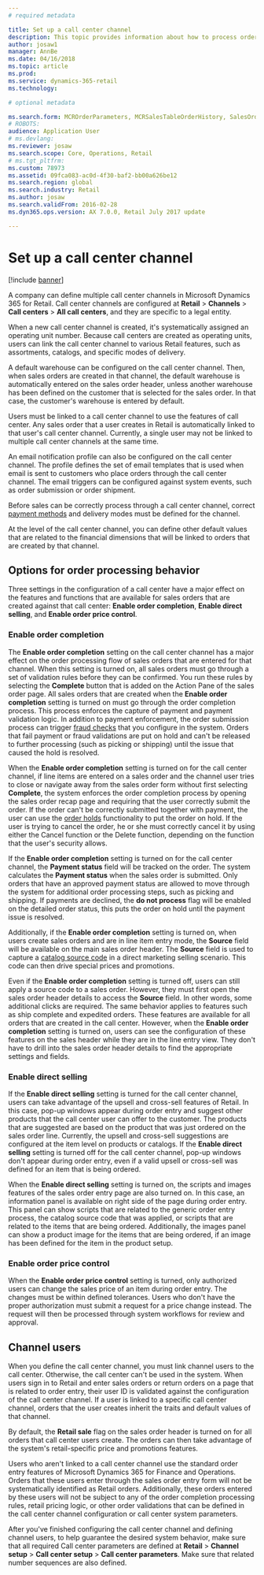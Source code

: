 ```yaml
---
# required metadata

title: Set up a call center channel
description: This topic provides information about how to process orders for call centers by using Microsoft Dynamics 365 for Retail.
author: josaw1
manager: AnnBe
ms.date: 04/16/2018
ms.topic: article
ms.prod: 
ms.service: dynamics-365-retail
ms.technology: 

# optional metadata

ms.search.form: MCROrderParameters, MCRSalesTableOrderHistory, SalesOrderProcessingWorkspace
# ROBOTS: 
audience: Application User
# ms.devlang: 
ms.reviewer: josaw
ms.search.scope: Core, Operations, Retail
# ms.tgt_pltfrm: 
ms.custom: 78973
ms.assetid: 09fca083-ac0d-4f30-baf2-bb00a626be12
ms.search.region: global
ms.search.industry: Retail
ms.author: josaw
ms.search.validFrom: 2016-02-28
ms.dyn365.ops.version: AX 7.0.0, Retail July 2017 update

---
```


# Set up a call center channel

[!include [banner](includes/banner.md)]

A company can define multiple call center channels in Microsoft Dynamics 365 for Retail. Call center channels are configured at **Retail** \> **Channels** \> **Call centers** \> **All call centers**, and they are specific to a legal entity.

When a new call center channel is created, it's systematically assigned an operating unit number. Because call centers are created as operating units, users can link the call center channel to various Retail features, such as assortments, catalogs, and specific modes of delivery.

A default warehouse can be configured on the call center channel. Then, when sales orders are created in that channel, the default warehouse is automatically entered on the sales order header, unless another warehouse has been defined on the customer that is selected for the sales order. In that case, the customer's warehouse is entered by default.

Users must be linked to a call center channel to use the features of call center. Any sales order that a user creates in Retail is automatically linked to that user's call center channel. Currently, a single user may not be linked to multiple call center channels at the same time.

An email notification profile can also be configured on the call center channel. The profile defines the set of email templates that is used when email is sent to customers who place orders through the call center channel. The email triggers can be configured against system events, such as order submission or order shipment.

Before sales can be correctly process through a call center channel, correct [payment methods](https://docs.microsoft.com/en-us/dynamics365/unified-operations/retail/work-with-payments) and delivery modes must be defined for the channel.

At the level of the call center channel, you can define other default values that are related to the financial dimensions that will be linked to orders that are created by that channel.

## Options for order processing behavior

Three settings in the configuration of a call center have a major effect on the features and functions that are available for sales orders that are created against that call center: **Enable order completion**, **Enable direct selling**, and **Enable order price control**.

### Enable order completion

The **Enable order completion** setting on the call center channel has a major effect on the order processing flow of sales orders that are entered for that channel. When this setting is turned on, all sales orders must go through a set of validation rules before they can be confirmed. You run these rules by selecting the **Complete** button that is added on the Action Pane of the sales order page. All sales orders that are created when the **Enable order completion** setting is turned on must go through the order completion process. This process enforces the capture of payment and payment validation logic. In addition to payment enforcement, the order submission process can trigger [fraud checks](https://docs.microsoft.com/en-us/dynamics365/unified-operations/retail/set-up-fraud-alerts) that you configure in the system. Orders that fail payment or fraud validations are put on hold and can't be released to further processing (such as picking or shipping) until the issue that caused the hold is resolved.

When the **Enable order completion** setting is turned on for the call center channel, if line items are entered on a sales order and the channel user tries to close or navigate away from the sales order form without first selecting **Complete**, the system enforces the order completion process by opening the sales order recap page and requiring that the user correctly submit the order. If the order can't be correctly submitted together with payment, the user can use the [order holds](https://docs.microsoft.com/en-us/dynamics365/unified-operations/retail/work-with-order-holds) functionality to put the order on hold. If the user is trying to cancel the order, he or she must correctly cancel it by using either the Cancel function or the Delete function, depending on the function that the user's security allows.

If the **Enable order completion** setting is turned on for the call center channel, the **Payment status** field will be tracked on the order. The system calculates the **Payment status** when the sales order is submitted. Only orders that have an approved payment status are allowed to move through the system for additional order processing steps, such as picking and shipping. If payments are declined, the **do not process** flag will be enabled on the detailed order status, this puts the order on hold until the payment issue is resolved.

Additionally, if the **Enable order completion** setting is turned on, when users create sales orders and are in line item entry mode, the **Source** field will be available on the main sales order header. The **Source** field is used to capture a [catalog source code](https://docs.microsoft.com/en-us/dynamics365/unified-operations/retail/call-center-catalogs) in a direct marketing selling scenario. This code can then drive special prices and promotions.

Even if the **Enable order completion** setting is turned off, users can still apply a source code to a sales order. However, they must first open the sales order header details to access the **Source** field. In other words, some additional clicks are required. The same behavior applies to features such as ship complete and expedited orders. These features are available for all orders that are created in the call center. However, when the **Enable order completion** setting is turned on, users can see the configuration of these features on the sales header while they are in the line entry view. They don't have to drill into the sales order header details to find the appropriate settings and fields.

### Enable direct selling

If the **Enable direct selling** setting is turned for the call center channel, users can take advantage of the upsell and cross-sell features of Retail. In this case, pop-up windows appear during order entry and suggest other products that the call center user can offer to the customer. The products that are suggested are based on the product that was just ordered on the sales order line. Currently, the upsell and cross-sell suggestions are configured at the item level on products or catalogs. If the **Enable direct selling** setting is turned off for the call center channel, pop-up windows don't appear during order entry, even if a valid upsell or cross-sell was defined for an item that is being ordered.

When the **Enable direct selling** setting is turned on, the scripts and images features of the sales order entry page are also turned on. In this case, an information panel is available on right side of the page during order entry. This panel can show scripts that are related to the generic order entry process, the catalog source code that was applied, or scripts that are related to the items that are being ordered. Additionally, the images panel can show a product image for the items that are being ordered, if an image has been defined for the item in the product setup.

### Enable order price control

When the **Enable order price control** setting is turned, only authorized users can change the sales price of an item during order entry. The changes must be within defined tolerances. Users who don't have the proper authorization must submit a request for a price change instead. The request will then be processed through system workflows for review and approval.

## Channel users

When you define the call center channel, you must link channel users to the call center. Otherwise, the call center can't be used in the system. When users sign in to Retail and enter sales orders or return orders on a page that is related to order entry, their user ID is validated against the configuration of the call center channel. If a user is linked to a specific call center channel, orders that the user creates inherit the traits and default values of that channel.

By default, the **Retail sale** flag on the sales order header is turned on for all orders that call center users create. The orders can then take advantage of the system's retail-specific price and promotions features.

Users who aren't linked to a call center channel use the standard order entry features of Microsoft Dynamics 365 for Finance and Operations. Orders that these users enter through the sales order entry form will not be systematically identified as Retail orders. Additionally, these orders entered by these users will not be subject to any of the order completion processing rules, retail pricing logic, or other order validations that can be defined in the call center channel configuration or call center system parameters.

After you've finished configuring the call center channel and defining channel users, to help guarantee the desired system behavior, make sure that all required Call center parameters are defined at **Retail** \> **Channel setup** \> **Call center setup** \> **Call center parameters**. Make sure that related number sequences are also defined.
